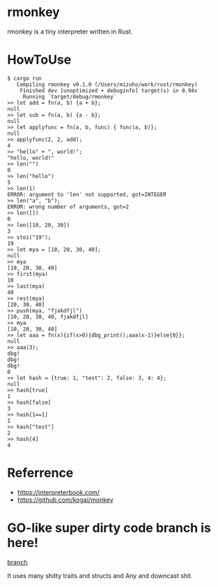 # rmonkey
rmonkey is a tiny interpreter written in Rust.  

# HowToUse
```
$ cargo run
   Compiling rmonkey v0.1.0 (/Users/mizuho/work/rust/rmonkey)
    Finished dev [unoptimized + debuginfo] target(s) in 0.94s
     Running `target/debug/rmonkey`
>> let add = fn(a, b) {a + b};
null
>> let sub = fn(a, b) {a - b};
null
>> let applyfunc = fn(a, b, func) { func(a, b)};
null
>> applyfunc(2, 2, add);
4
>> "hello" + ", world!";
"hello, world!"
>> len("")
0
>> len("hello")
5
>> len(1)
ERROR: argument to 'len' not supported, got=INTEGER
>> len("a", "b");
ERROR: wrong number of arguments, got=2
>> len([])
0
>> len([10, 20, 30])
3
>> stoi("19");
19
>> let mya = [10, 20, 30, 40];
null
>> mya
[10, 20, 30, 40]
>> first(mya)
10
>> last(mya)
40
>> rest(mya)
[20, 30, 40]
>> push(mya, "fjakdfjl")
[10, 20, 30, 40, fjakdfjl]
>> mya
[10, 20, 30, 40]
>> let aaa = fn(x){if(x>0){dbg_print();aaa(x-1)}else{0}};
null
>> aaa(3);
dbg!
dbg!
dbg!
0
>> let hash = {true: 1, "test": 2, false: 3, 4: 4};   
null
>> hash[true]
1
>> hash[false]
3
>> hash[1==1]
1
>> hash["test"]
2
>> hash[4]
4
```

# Referrence
* https://interpreterbook.com/
* https://github.com/kogai/monkey

# GO-like super dirty code branch is here!
[branch](https://github.com/morimolymoly/rmonkey/tree/update)

It uses many shitty traits and structs and Any and downcast shit.
